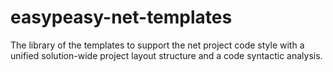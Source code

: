 # easypeasy-net-templates
The library of the templates to support the net project code style with a unified solution-wide project layout structure and a code syntactic analysis.
